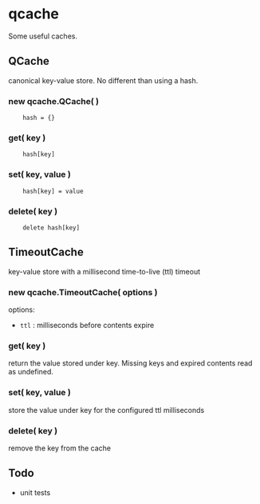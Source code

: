 qcache
======

Some useful caches.


QCache
------

canonical key-value store.  No different than using a hash.

### new qcache.QCache( )

        hash = {}

### get( key )

        hash[key]

### set( key, value )

        hash[key] = value

### delete( key )

        delete hash[key]


TimeoutCache
------------

key-value store with a millisecond time-to-live (ttl) timeout

### new qcache.TimeoutCache( options )

options:

- `ttl` : milliseconds before contents expire

### get( key )

return the value stored under key.  Missing keys and expired contents
read as undefined.

### set( key, value )

store the value under key for the configured ttl milliseconds

### delete( key )

remove the key from the cache


Todo
----

- unit tests
